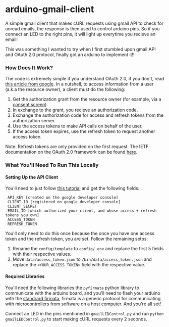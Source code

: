 # arduino-gmail-client

A simple gmail client that makes cURL requests using gmail API to check for unread emails, the response is then used to control arduino pins. So if you connect an LED to the right pins, it will light up everytime you recieve an email!

This was something I wanted to try when I first stumbled upon gmail API and OAuth 2.0 protocol, finally got an arduino to implement it!!

### How Does It Work?

The code is extremely simple if you understand OAuth 2.0, if you don't, read [this article from google](https://developers.google.com/identity/protocols/oauth2). In a nutshell, to access information from a user (a.k.a the resource owner), a client must do the following:
1. Get the authorization grant from the resource owner (for example, via a [consent screen](https://developers.google.com/identity/protocols/oauth2/web-server#userconsentprompt)).
2. In exchange to the grant, you recieve an authorization code. 
3. Exchange the authorization code for access and refresh tokens from the authorization server.
4. Use the access tokens to make API calls on behalf of the user.
5. If the access token expires, use the refresh token to request another access token.

Note: Refresh tokens are only provided on the first request. The IETF documentation on the OAuth 2.0 framework can be found [here](https://tools.ietf.org/html/rfc6749).

### What You'll Need To Run This Locally

#### Setting Up the API Client

You'll need to just follow [this tutorial](https://developers.google.com/identity/protocols/oauth2/web-server#top_of_page) and get the following fields:
```
 API_KEY [created on the google developer console]
 CLIENT_ID [registered on google developer console]
 CLIENT_SECRET
 EMAIL_ID [which authorized your client, and whose access + refresh tokens you own]
 ACCESS_TOKEN
 REFRESH_TOKEN
 ```
You'll only need to do this once because the once you have one access token and the refresh token, you are set. Follow the remaining setps:

1. Rename the `config/template` to `config/.env` and replace the first 5 fields with their respective values. 
2. Move `data/access_token.json` to `/bin/data/access_token.json` and replace the `<YOUR_ACCESS_TOKEN>` field with the respective value.

#### Required Libraries

You'll need the following libraries the `pyfirmata` python library to communicate with the arduino board, and you'll need to flash your arduino with the [standrard firmata](https://github.com/firmata/arduino/blob/master/examples/StandardFirmata/StandardFirmata.ino), firmata is a generic protocol for communicating with microcontrollers from software on a host computer. And you're all set! 

Connect an LED in the pins mentioned in `gmailLEDControl.py` and run `python gmailLEDControl.py` to start making cURL requests every 2 seconds.
